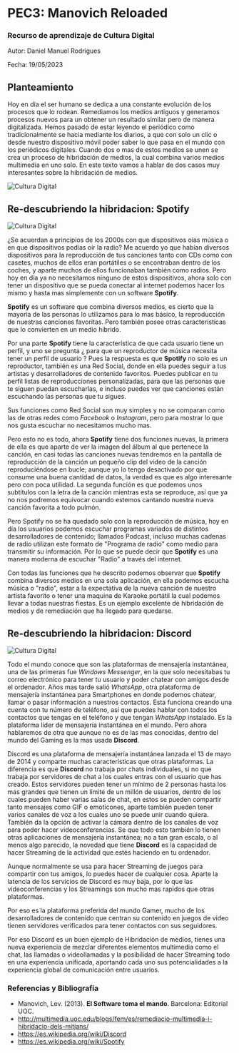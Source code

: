 #  PEC3: Manovich Reloaded

###  Recurso de aprendizaje de Cultura Digital

Autor: Daniel Manuel Rodrigues

Fecha:  19/05/2023

 ##  Planteamiento

 Hoy en día el ser humano se dedica a una constante evolución de los procesos que lo rodean. Remediamos los medios antiguos y generamos procesos nuevos para un obtener un resultado similar pero de manera digitalizada. Hemos pasado de estar leyendo el periódico como tradicionalmente se hacia mediante los diarios, a que  con solo un clic o desde nuestro dispositivo móvil poder saber lo que pasa en el mundo con los periódicos digitales.
 Cuando  dos o mas de estos medios se unen se crea un proceso de hibridación de medios, la cual combina varios medios multimedia  en uno solo. En este texto vamos a hablar de dos casos muy interesantes sobre la hibridación de medios.
 
![Cultura Digital](https://img.freepik.com/vector-gratis/videoconferencia-trabajo-remoto-ilustracion-pantalla-plana-portatil-grupo-colegas-personas-conectadas_88138-548.jpg)

##  Re-descubriendo la hibridacion: Spotify 

![Cultura Digital](https://logodownload.org/wp-content/uploads/2020/03/listen-on-spotify.png)


¿Se acuerdan a principios de los 2000s con que dispositivos oías música o en que dispositivos podías oír la radio?
Me acuerdo yo que habían diversos dispositivos para la reproducción de tus canciones tanto con CDs como con casetes, muchos de ellos eran portátiles o se encontraban dentro de los coches, y aparte muchos de ellos funcionaban también como radios.
Pero hoy en día ya no necesitamos ninguno de estos dispositivos, ahora solo con tener un dispositivo que se pueda conectar al internet podemos hacer los mismo y hasta mas simplemente con un software **Spotify**.

**Spotify** es un software que combina diversos medios, es cierto que la mayoría de las personas lo utilizamos para lo mas básico, la reproducción de nuestras canciones favoritas. Pero también posee otras características que lo convierten en un medio hibrido. 

Por una parte **Spotify** tiene la característica de que cada usuario tiene un perfil, y uno se pregunta ¿ para que un reproductor de música necesita tener un perfil de usuario ? Pues la respuesta es que **Spotify** no solo es un reproductor, también es una Red Social, donde en ella puedes seguir a tus artistas y desarrolladores de contenido favoritos. Puedes publicar en tu perfil listas de reproducciones personalizadas, para que las personas que te siguen puedan escucharlas, e incluso puedes ver que canciones están escuchando las personas que tu sigues. 

Sus funciones como Red Social son muy simples y no se comparan como las de otras redes como *Facebook* o *Instagram*, pero para mostrar lo que nos gusta escuchar no necesitamos mucho mas.

Pero esto no es todo, ahora **Spotify** tiene dos funciones nuevas, la primera de ella es que aparte de ver la imagen del álbum al que pertenece la canción, en casi todas las canciones nuevas tendremos en la pantalla de reproducción de la canción un pequeño clip del video de la canción reproduciéndose en bucle; aunque yo lo tengo desactivado por que consume una buena cantidad de datos, la verdad es que es algo interesante pero con poca utilidad. La segunda función es que podemos unos subtítulos con la letra de la canción mientras esta se reproduce, así que ya no nos podremos equivocar cuando estemos cantando nuestra nueva canción favorita a todo pulmón.

Pero Spotify no se ha quedado solo con la reproducción de música, hoy en día los usuarios podemos escuchar programas variados de distintos desarrolladores de contenido; llamados Podcast, incluso muchas cadenas de radio utilizan este formato de "Programa de radio" como medio para transmitir su información. Por lo que se puede decir que **Spotify** es una manera moderna de escuchar "Radio" a través del internet. 

Con todas las funciones que he descrito podemos observar que **Spotify** combina diversos medios en una sola aplicación, en ella podemos escucha música o "radio", estar a la expectativa de la nueva canción de nuestro artista favorito o tener una maquina de Karaoke portátil la cual podemos llevar a todas nuestras fiestas. Es un ejemplo excelente de hibridación de medios y de remediación que ha llegado para quedarse.

 

##  Re-descubriendo la hibridacion: Discord

![Cultura Digital](https://seeklogo.com/images/D/discord-new-2021-logo-45D326F28C-seeklogo.com.png)

Todo el mundo conoce que son las plataformas de mensajería instantánea, una de las primeras fue *Windows Messenger*, en la que solo necesitabas tu correo electrónico para tener tu usuario y poder chatear con amigos desde el ordenador. Años mas tarde salió *WhatsApp*, otra plataforma de mensajería instantánea para Smartphones en donde podemos chatear, llamar o pasar información a nuestros contactos. Esta funciona creando una cuenta con tu número de teléfono, así que puedes hablar con todos los contactos que tengas en el teléfono y que tengan *WhatsApp* instalado. Es la plataforma líder de mensajería instantánea en el mundo. Pero ahora hablaremos de otra que aunque no es de las mas conocidas, dentro del mundo del Gaming es la mas usada **Discord**.

Discord es una plataforma de mensajería instantánea lanzada el 13 de mayo de 2014 y comparte muchas características que otras plataformas. La diferencia es que **Discord** no trabaja por chats individuales, si no que trabaja por servidores de chat a los cuales entras con el usuario que has creado. Estos servidores pueden tener un mínimo de 2 personas hasta los mas grandes que tienen un límite de un millón de usuarios, dentro de los cuales pueden haber varias salas de chat, en estos se pueden compartir tanto mensajes como GIF o emoticones, aparte también pueden tener varios canales de voz a los cuales uno se puede unir cuando quiera. También da la opción de activar la cámara dentro de los canales de voz para poder hacer videoconferencias. Se que todo esto también lo tienen otras aplicaciones de mensajería instantánea; no a tan gran escala, o al menos algo parecido, la novedad que tiene **Discord** es la capacidad de hacer Streaming de la actividad que estés haciendo en tu ordenador. 

Aunque normalmente se usa para hacer Streaming de juegos para compartir con tus amigos, lo puedes hacer de cualquier cosa. Aparte la latencia de los servicios de Discord es muy baja, por lo que las videoconferencias y los Streamings son mucho mas rapidos que otras plataformas.

Por eso es la plataforma preferida del mundo Gamer, mucho de los desarrolladores de contenido que centran su contenido en juegos de video tienen servidores verificados para tener contactos con sus seguidores.

Por eso Discord es un buen ejemplo de Hibridación de medios, tienes una nueva experiencia de mezclar diferentes elementos multimedia como el chat, las llamadas o videollamadas y la posibilidad de hacer Streaming todo en una experiencia unificada, aportando cada uno sus potencialidades a la experiencia global de comunicación entre usuarios.

###  Referencias y Bibliografía

* Manovich, Lev. (2013). **El Software toma el mando**. Barcelona: Editorial UOC.
* http://multimedia.uoc.edu/blogs/fem/es/remediacio-multimedia-i-hibridacio-dels-mitjans/
* https://es.wikipedia.org/wiki/Discord
* https://es.wikipedia.org/wiki/Spotify
